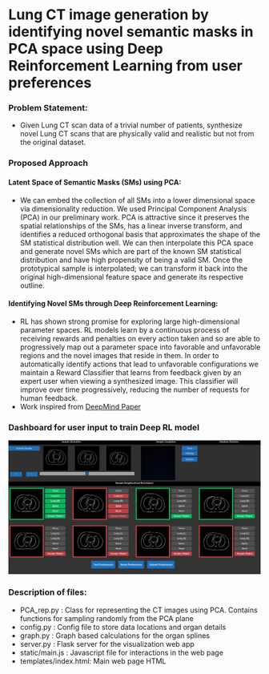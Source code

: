 # Lung CT image generation by identifying novel semantic masks in PCA space using Deep Reinforcement Learning from user preferences

### Problem Statement:  
  
  - Given Lung CT scan data of a trivial number of patients, synthesize novel Lung CT scans that are physically valid and realistic but not from the original dataset.  
  
### Proposed Approach  
 
#### Latent Space of Semantic Masks (SMs) using PCA:  
   
- We can embed the collection of all SMs into a lower dimensional space via dimensionality reduction. We used Principal Component Analysis (PCA) in our preliminary work. PCA is attractive since it preserves the spatial relationships of the SMs, has a linear inverse transform, and identifies a reduced orthogonal basis that approximates the shape of the SM statistical distribution well. We can then interpolate this PCA space and generate novel SMs which are part of the known SM statistical distribution and have high propensity of being a valid SM. Once the prototypical sample is interpolated; we can transform it back into the original high-dimensional feature space and generate its respective outline.  
  
#### Identifying Novel SMs through Deep Reinforcement Learning:  
  
- RL has shown strong promise for exploring large high-dimensional parameter spaces. RL models learn by a continuous process of receiving rewards and penalties on every action taken and so are able to progressively map out a parameter space into favorable and unfavorable regions and the novel images that reside in them. In order to automatically identify actions that lead to unfavorable configurations we maintain a Reward Classifier that learns from feedback given by an expert user when viewing a synthesized image. This classifier will improve over time progressively, reducing the number of requests for human feedback. 
- Work inspired from [DeepMind Paper](https://arxiv.org/pdf/1706.03741.pdf)

### Dashboard for user input to train Deep RL model  
  
  ![Screenshot](Dashboard.png?raw=true)
 
### Description of files:

- PCA_rep.py      :   Class for representing the CT images using PCA. Contains functions for sampling randomly from the PCA plane
- config.py       :   Config file to store data locations and organ details
- graph.py        :   Graph based calculations for the organ splines
- server.py       :   Flask server for the visualization web app
- static/main.js  :   Javascript file for interactions in the web page
- templates/index.html:   Main web page HTML



